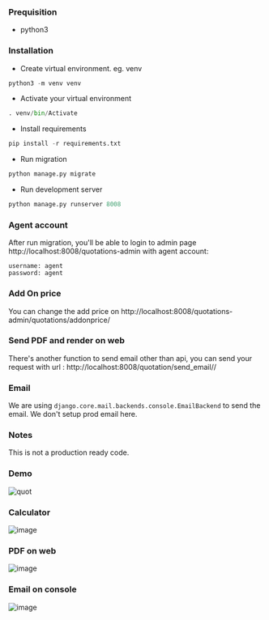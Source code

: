 ### Prequisition
- python3

### Installation
- Create virtual environment. eg. venv
```python
python3 -m venv venv
```
- Activate your virtual environment
```python
. venv/bin/Activate
```
- Install requirements
```python
pip install -r requirements.txt
```
- Run migration
```python
python manage.py migrate
```
- Run development server
```python
python manage.py runserver 8008
```

### Agent account
After run migration, you'll be able to login to admin page http://localhost:8008/quotations-admin with agent account:

```
username: agent
password: agent
``` 

### Add On price
You can change the add price on http://localhost:8008/quotations-admin/quotations/addonprice/

### Send PDF and render on web
There's another function to send email other than api, you can send your request with url : http://localhost:8008/quotation/send_email/<id>/

### Email
We are using `django.core.mail.backends.console.EmailBackend` to send the email. We don't setup prod email here.

### Notes
This is not a production ready code.
  
### Demo  
  
![quot](https://user-images.githubusercontent.com/40058076/121774858-f5027f00-cbb6-11eb-8d5e-ff78c33fde5a.gif)
 
### Calculator

![image](https://user-images.githubusercontent.com/40058076/121778222-a5c54a00-cbc8-11eb-91a6-3a36d5efba88.png)
  
### PDF on web
![image](https://user-images.githubusercontent.com/40058076/121778259-c2fa1880-cbc8-11eb-81a3-563c44b1867b.png)
  
### Email on console

![image](https://user-images.githubusercontent.com/40058076/121774896-2ed38580-cbb7-11eb-8be7-d020a37068ed.png)
